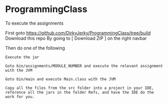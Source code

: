 ProgrammingClass
================

To execute the assignments

First goto https://github.com/DirkyJerky/ProgrammingClass/tree/build
Download this repo By going to [ Download ZIP ] on the right navbar

Then do one of the following

    Execute the jar

    Goto bin/assignments/MODULE_NUMBER and execute the relevant assignment with the JVM

    Goto bin/main and execute Main.class with the JVM

    Copy all the files from the src folder into a project in your IDE, reference all the jars in the folder Refs, and have the IDE do the work for you.
